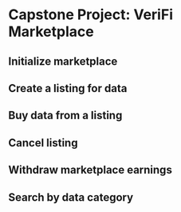 # Capstone Project: VeriFi Marketplace

## Initialize marketplace

## Create a listing for data

## Buy data from a listing

## Cancel listing

## Withdraw marketplace earnings

## Search by data category

